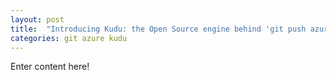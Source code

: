 ```yaml
---
layout: post
title:  "Introducing Kudu: the Open Source engine behind 'git push azure master'"
categories: git azure kudu
---
```


Enter content here!
